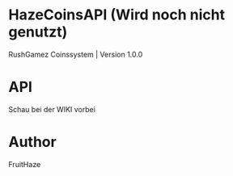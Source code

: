 # HazeCoinsAPI (Wird noch nicht genutzt)
RushGamez Coinssystem | Version 1.0.0

# API
Schau bei der WIKI vorbei

# Author
FruitHaze

